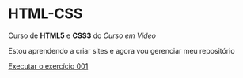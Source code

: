 # HTML-CSS
 Curso de **HTML5** e **CSS3** do *Curso em Video*


 Estou aprendendo a criar sites e agora vou gerenciar meu repositório

<a href="https://j0A0Pedro.github.io/HTML-CSS/EXERCÍCIOS/ex001/index.html">Executar o exercício 001</a>